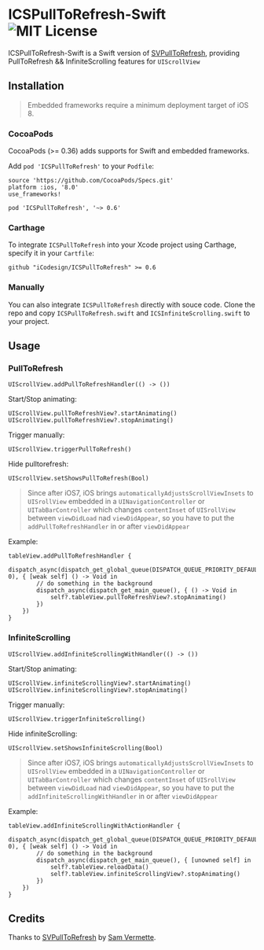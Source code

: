 # ICSPullToRefresh-Swift ![MIT License](https://img.shields.io/badge/License-MIT-brightgreen.svg)

ICSPullToRefresh-Swift is a Swift version of [SVPullToRefresh](https://github.com/samvermette/SVPullToRefresh), providing PullToRefresh && InfiniteScrolling features for ```UIScrollView```

## Installation

> Embedded frameworks require a minimum deployment target of iOS 8. 

### CocoaPods

CocoaPods (>= 0.36) adds supports for Swift and embedded frameworks. 

Add ```pod 'ICSPullToRefresh'``` to your ```Podfile```: 

```
source 'https://github.com/CocoaPods/Specs.git'
platform :ios, '8.0'
use_frameworks!

pod 'ICSPullToRefresh', '~> 0.6'
```

### Carthage

To integrate ```ICSPullToRefresh``` into your Xcode project using Carthage, specify it in your ```Cartfile```:

```
github "iCodesign/ICSPullToRefresh" >= 0.6
```

### Manually

You can also integrate ```ICSPullToRefresh``` directly with souce code. Clone the repo and copy ```ICSPullToRefresh.swift``` and ```ICSInfiniteScrolling.swift``` to your project.

## Usage

### PullToRefresh

```
UIScrollView.addPullToRefreshHandler(() -> ())
```

Start/Stop animating:

```
UIScrollView.pullToRefreshView?.startAnimating()
UIScrollView.pullToRefreshView?.stopAnimating()
```

Trigger manually:

```
UIScrollView.triggerPullToRefresh()
```

Hide pulltorefresh:

```
UIScrollView.setShowsPullToRefresh(Bool)
```

> Since after iOS7, iOS brings ```automaticallyAdjustsScrollViewInsets``` to ```UISrollView``` embedded in a ```UINavigationController``` or ```UITabBarController``` which changes ```contentInset``` of ```UISrollView``` between ```viewDidLoad``` nad ```viewDidAppear```, so you have to put the ```addPullToRefreshHandler``` in  or after ```viewDidAppear```

Example: 

```
tableView.addPullToRefreshHandler {
    dispatch_async(dispatch_get_global_queue(DISPATCH_QUEUE_PRIORITY_DEFAULT, 0), { [weak self] () -> Void in
        // do something in the background
        dispatch_async(dispatch_get_main_queue(), { () -> Void in
            self?.tableView.pullToRefreshView?.stopAnimating()
        })
    })
}
```

### InfiniteScrolling

```
UIScrollView.addInfiniteScrollingWithHandler(() -> ())
```

Start/Stop animating:

```
UIScrollView.infiniteScrollingView?.startAnimating()
UIScrollView.infiniteScrollingView?.stopAnimating()
```

Trigger manually:

```
UIScrollView.triggerInfiniteScrolling()
```

Hide infiniteScrolling:

```
UIScrollView.setShowsInfiniteScrolling(Bool)
```

> Since after iOS7, iOS brings ```automaticallyAdjustsScrollViewInsets``` to ```UISrollView``` embedded in a ```UINavigationController``` or ```UITabBarController``` which changes ```contentInset``` of ```UISrollView``` between ```viewDidLoad``` nad ```viewDidAppear```, so you have to put the ```addInfiniteScrollingWithHandler``` in  or after ```viewDidAppear```

Example:

```
tableView.addInfiniteScrollingWithActionHandler {
    dispatch_async(dispatch_get_global_queue(DISPATCH_QUEUE_PRIORITY_DEFAULT, 0), { [weak self] () -> Void in
        // do something in the background
        dispatch_async(dispatch_get_main_queue(), { [unowned self] in
            self?.tableView.reloadData()
            self?.tableView.infiniteScrollingView?.stopAnimating()
        })
    })
}
```

## Credits

Thanks to [SVPullToRefresh](https://github.com/samvermette/SVPullToRefresh) by [Sam Vermette](http://samvermette.com).


